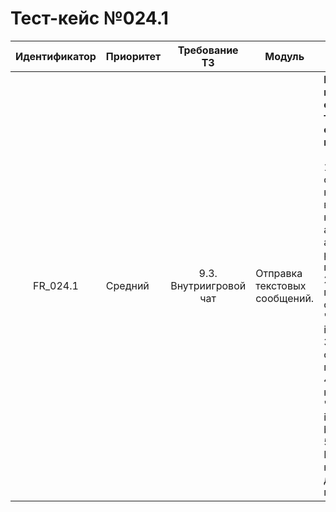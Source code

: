 # Тест-кейс №024.1 

| Идентификатор | Приоритет | Требование ТЗ | Модуль | Шаги тест-кейса | Ожидаемый результат |
| :---: | ----- | :---: | ----- | ----- | ----- |
|   FR\_024.1 |   Средний |   9.3. Внутриигровой чат   |  Отправка текстовых сообщений. |   **Проверка корректности отправки текстового сообщения в игровой чат.**  <br><br> 1\. Открыть сайт в нескольких вкладках, и в каждой авторизовать аккаунты разных пользователей.<br> 2\. Открыть поле ввода сообщения с id 'test-chat-div-input'. <br> 3\. Ввести сообщение в поле для ввода. <br>4\. Нажать на кнопку "Отправить" с id 'test-chat-button-send'. <br>5\. Переключиться на аккаунт другого пользователя. |   2\.  Поле для ввода доступно и готово к приему текста. <br> 3\.  Сообщение полностью отображается в поле ввода, символы не обрезаются и не пропадают. <br> 4\.  Сообщение исчезает из поля ввода. Сообщение без ошибок отображается в чате. <br> 5\. Сообщение отображается в чате других пользователей без задержек и ошибок.    |

 